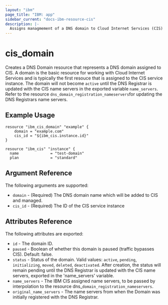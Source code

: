 ```yaml
---
layout: "ibm"
page_title: "IBM: app"
sidebar_current: "docs-ibm-resource-cis"
description: |-
  Assigns managmement of a DNS domain to Cloud Internet Services (CIS) 
---
```


# cis_domain

Creates a DNS Domain resource that represents a DNS domain assigned to CIS. A domain is the basic resource for working with Cloud Internet Services and is typically the first resouce that is assigned to the CIS service instance. The domain will not become `active` until the DNS Registrar is updated with the CIS name servers in the exported variable `name_servers`. Refer to the resource `dns_domain_registration_nameservers`for updating the DNS Registrars name servers. 

## Example Usage

```hcl
resource "ibm_cis_domain" "example" {
    domain = "example.com"
    cis_id = "${ibm_cis.instance.id}"
}

resource "ibm_cis" "instance" {
  name              = "test-domain"
  plan              = "standard"
```

## Argument Reference

The following arguments are supported: 

* `domain` - (Required) The DNS domain name which will be added to CIS and managed.
* `cis_id` - (Required) The ID of the CIS service instance



## Attributes Reference

The following attributes are exported:

* `id` - The domain ID.
* `paused` - Boolean of whether this domain is paused (traffic bypasses CIS). Default: false.
* `status` - Status of the domain. Valid values: `active`, `pending`, `initializing`, `moved`, `deleted`, `deactivated`. After creation, the status will remain pending until the DNS Registrar is updated with the CIS name servers, exported in the 'name_servers' variable. 
* `name_servers` - The IBM CIS assigned name servers, to be passed by interpolation to the resource dns_`domain_registration_nameservers`.
* `original_name_servers` - The name servers from when the Domain was initially registered with the DNS Registrar.  
